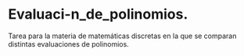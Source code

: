 # Evaluaci-n_de_polinomios.
Tarea para la materia de matemáticas discretas en la que se comparan distintas evaluaciones de polinomios.
